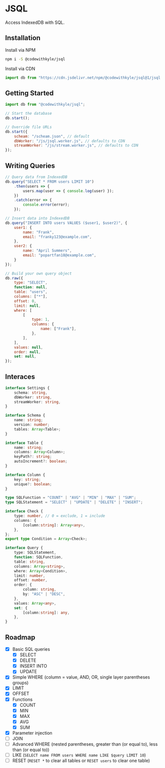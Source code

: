 # JSQL

Access IndexedDB with SQL.

## Installation

Install via NPM

```bash
npm i -S @codewithkyle/jsql
```

Install via CDN

```javascript
import db from "https://cdn.jsdelivr.net/npm/@codewithkyle/jsql@1/jsql.js";
```

## Getting Started

```javascript
import db from "@codewithkyle/jsql";

// Start the database
db.start();

// Override file URLs
db.start({
    scheam: "/scheam.json", // default
    dbWorker: "/js/jsql.worker.js", // defaults to CDN
    streamWorker: "/js/stream.worker.js", // defaults to CDN
});
```

## Writing Queries

```javascript
// Query data from IndexedDB
db.query("SELECT * FROM users LIMIT 10")
    .then(users => {
        users.map(user => { console.log(user) });
    })
    .catch(error => {
        console.error(error);
    });

// Insert data into IndexedDB
db.query("INSERT INTO users VALUES ($user1, $user2)", {
    user1: {
        name: "Frank",
        email: "franky123@example.com",
    },
    user2: {
        name: "April Summers",
        email: "popartfan18@example.com",
    }
});

// Build your own query object
db.raw({
    type: "SELECT",
    function: null,
    table: "users",
    columns: ["*"],
    offset: 0,
    limit: null,
    where: [
        [
            type: 1,
            columns: {
                name: ["Frank"],
            },
        ],
    ],
    values: null,
    order: null,
    set: null,
});
```

## Interaces

```typescript
interface Settings {
    schema: string,
    dbWorker: string,
    streamWorker: string,
}

interface Schema {
    name: string;
    version: number;
    tables: Array<Table>;
}

interface Table {
    name: string;
    columns: Array<Column>;
    keyPath?: string;
    autoIncrement?: boolean;
}

interface Column {
    key: string;
    unique?: boolean;
}

type SQLFunction = "COUNT" | "AVG" | "MIN" | "MAX" | "SUM";
type SQLStatement = "SELECT" | "UPDATE" | "DELETE" | "INSERT";

interface Check {
    type: number, // 0 = exclude, 1 = include
    columns: {
        [column:string]: Array<any>,
    },
};
export type Condition = Array<Check>;

interface Query {
    type: SQLStatement,
    function: SQLFunction,
    table: string,
    columns: Array<string>,
    where: Array<Condition>,
    limit: number,
    offset: number,
    order: {
        column: string,
        by: "ASC" | "DESC",
    },
    values: Array<any>,
    set: {
        [column:string]: any,
    },
}
```

## Roadmap

- [x] Basic SQL queries
    - [x] SELECT
    - [x] DELETE
    - [x] INSERT INTO
    - [x] UPDATE
- [x] Simple WHERE (column = value, AND, OR, single layer parentheses groups)
- [x] LIMIT
- [x] OFFSET
- [x] Functions
    - [x] COUNT
    - [x] MIN
    - [x] MAX
    - [x] AVG
    - [x] SUM
- [x] Parameter injection
- [ ] JOIN
- [ ] Advanced WHERE (nested parentheses, greater than (or equal to), less than (or equal to))
- [ ] LIKE (`SELECT name FROM users WHERE name LIKE $query LIMIT 10`)
- [ ] RESET (`RESET *` to clear all tables or `RESET users` to clear one table)
